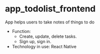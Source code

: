 # app_todolist_frontend
App helps users to take notes of things to do

- Function:
  + Create, update, delete tasks.
  + Sign up, sign in.
- Technology in use: React Native
